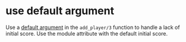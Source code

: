 # use default argument

Use a [default argument](https://elixir-lang.org/getting-started/modules-and-functions.html#default-arguments) in the `add_player/3` function to handle a lack of initial score. Use the module attribute with the default initial score.  
